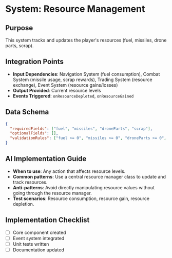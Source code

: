 # System: Resource Management
## Purpose
This system tracks and updates the player's resources (fuel, missiles, drone parts, scrap).

## Integration Points
- **Input Dependencies**: Navigation System (fuel consumption), Combat System (missile usage, scrap rewards), Trading System (resource exchange), Event System (resource gains/losses)
- **Output Provided**: Current resource levels
- **Events Triggered**: `onResourceDepleted`, `onResourceGained`

## Data Schema
```json
{
  "requiredFields": ["fuel", "missiles", "droneParts", "scrap"],
  "optionalFields": [],
  "validationRules": ["fuel >= 0", "missiles >= 0", "droneParts >= 0", "scrap >= 0"]
}
```

## AI Implementation Guide
- **When to use**: Any action that affects resource levels.
- **Common patterns**: Use a central resource manager class to update and track resources.
- **Anti-patterns**: Avoid directly manipulating resource values without going through the resource manager.
- **Test scenarios**: Resource consumption, resource gain, resource depletion.

## Implementation Checklist
- [ ] Core component created
- [ ] Event system integrated
- [ ] Unit tests written
- [ ] Documentation updated